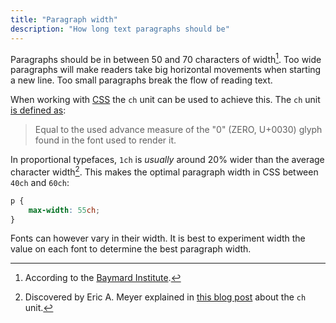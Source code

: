 ```yaml
---
title: "Paragraph width"
description: "How long text paragraphs should be"
---
```


Paragraphs should be in between 50 and 70 characters of
width[^1]. Too wide paragraphs will make readers take big horizontal movements when starting a new line.
Too small paragraphs break the flow of reading text.

[^1]: According to the [Baymard Institute](https://baymard.com/blog/line-length-readability).

When working with [CSS](css) the `ch` unit can be used to achieve
this. The `ch` unit [is defined as](https://drafts.csswg.org/css-values-3/#ch):

> Equal to the used advance measure of the "0" (ZERO, U+0030) glyph
> found in the font used to render it.

In proportional typefaces, `1ch` is *usually* around 20% wider than the
average character width[^2].
This makes the optimal paragraph width in CSS between `40ch` and `60ch`:

```css
p {
    max-width: 55ch;
}
```

[^2]: Discovered by Eric A. Meyer explained in [this blog post](https://meyerweb.com/eric/thoughts/2018/06/28/what-is-the-css-ch-unit/) about the `ch` unit.

Fonts can however vary in their width. It is best to experiment width
the value on each font to determine the best paragraph width.
